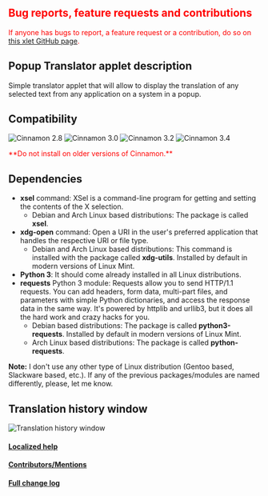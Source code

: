 <h2 style="color:red;">Bug reports, feature requests and contributions</h2>
<span style="color:red;">
If anyone has bugs to report, a feature request or a contribution, do so on <a href="https://github.com/Odyseus/CinnamonTools">this xlet GitHub page</a>.
</span>

## Popup Translator applet description

Simple translator applet that will allow to display the translation of any selected text from any application on a system in a popup.

## Compatibility

![Cinnamon 2.8](https://odyseus.github.io/CinnamonTools/lib/badges/cinn-2.8.svg)
![Cinnamon 3.0](https://odyseus.github.io/CinnamonTools/lib/badges/cinn-3.0.svg)
![Cinnamon 3.2](https://odyseus.github.io/CinnamonTools/lib/badges/cinn-3.2.svg)
![Cinnamon 3.4](https://odyseus.github.io/CinnamonTools/lib/badges/cinn-3.4.svg)

<span style="color:red;">
**Do not install on older versions of Cinnamon.**
</span>

## Dependencies

- **xsel** command: XSel is a command-line program for getting and setting the contents of the X selection.
    - Debian and Arch Linux based distributions: The package is called **xsel**.
- **xdg-open** command: Open a URI in the user's preferred application that handles the respective URI or file type.
    - Debian and Arch Linux based distributions: This command is installed with the package called **xdg-utils**. Installed by default in modern versions of Linux Mint.
- **Python 3**: It should come already installed in all Linux distributions.
- **requests** Python 3 module: Requests allow you to send HTTP/1.1 requests. You can add headers, form data, multi-part files, and parameters with simple Python dictionaries, and access the response data in the same way. It's powered by httplib and urllib3, but it does all the hard work and crazy hacks for you.
    - Debian based distributions: The package is called **python3-requests**. Installed by default in modern versions of Linux Mint.
    - Arch Linux based distributions: The package is called **python-requests**.

**Note:** I don't use any other type of Linux distribution (Gentoo based, Slackware based, etc.). If any of the previous packages/modules are named differently, please, let me know.

## Translation history window

![Translation history window](https://odyseus.github.io/CinnamonTools/lib/img/PopupTranslator-001.png "Translation history window")

#### [Localized help](https://odyseus.github.io/CinnamonTools/help_files/0dyseus@PopupTranslator.html)
#### [Contributors/Mentions](https://odyseus.github.io/CinnamonTools/help_files/0dyseus@PopupTranslator.html#xlet-contributors)
#### [Full change log](https://odyseus.github.io/CinnamonTools/help_files/0dyseus@PopupTranslator.html#xlet-changelog)
